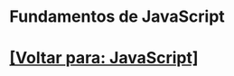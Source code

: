 # Fundamentos de JavaScript

<!--
### 1. Sintaxe e Tipos de Dados

- [JavaScript](./fundamentos-Javascript/sintaxe-tipos-dados/JavaScript.md)
- [Declaração de Variáveis](./fundamentos-Javascript/sintaxe-tipos-dados/declaracao-variaveis.md)
- [Tipos de Dados Primitivos](./fundamentos-Javascript/sintaxe-tipos-dados/tipos-dados-primitivos.md)
- [Escopo](./fundamentos-Javascript/sintaxe-tipos-dados/escopo.md)
- [Operadores](./fundamentos-Javascript/sintaxe-tipos-dados/operadores.md)

### 2. Estruturas de Controle

- [Condicionais](./fundamentos-Javascript/estruturas-controle/condicionais.md)
- [Operadores](./fundamentos-Javascript/estruturas-controle/operadores.md)
- [Laços de Repetição](./fundamentos-Javascript/estruturas-controle/lacos-repeticao.md)
- [`break` e `continue`](./fundamentos-Javascript/estruturas-controle/break-continue.md)

### 3. Funções

- [Declaração de Funções](./fundamentos-Javascript/funcoes/declaracao-funcoes.md)
- [Operadores](./fundamentos-Javascript/funcoes/operadores.md)
- [Parâmetros e Valores de Retorno](./fundamentos-Javascript/funcoes/parametros-valores-retorno.md)
- [Arrow Functions](./fundamentos-Javascript/funcoes/arrow-functions.md)
- [Immediately Invoked Function Expressions (IIFE)](./fundamentos-Javascript/funcoes/iife.md)
- [Funções Anônimas](./fundamentos-Javascript/funcoes/funcoes-anonimas.md)
- [Funções de Ordem Superior](./fundamentos-Javascript/funcoes/funcoes-ordem-superior.md)

### 4. Objetos e Arrays

- [Objetos](./fundamentos-Javascript/objetos-arrays/objetos.md)
    + [Objetos Declarados com `const`](./fundamentos-Javascript/objetos-arrays/objetos.md#objetos-declarados-const)
    + [Comparando dois Objetos](./fundamentos-Javascript/objetos-arrays/objetos.md#comparando-objetos)
- [Operadores](./fundamentos-Javascript/objetos-arrays/operadores.md)
- Objetos Globais
- Criação e Manipulação de Objetos
- [Template Literals](./fundamentos-Javascript/objetos-arrays/template-literals.md)
    + [Utilizando a Crase Dentro de um Template Literal](./fundamentos-Javascript/objetos-arrays/template-literals.md#utilizando-acento-grave-dentro-template-literal)
- [Tipos de Objetos](./fundamentos-Javascript/objetos-arrays/tipos-objetos/README.md)
- [Métodos de Objetos](./fundamentos-Javascript/objetos-arrays/metodos-objetos/metodos-objetos.md)
- [Namespaces](./fundamentos-Javascript/objetos-arrays/namespaces.md)
- Criação e Manipulação de Arrays
- Métodos de Array (`map`, `filter`, `reduce`, `forEach`, etc.)
-->

# [[Voltar para: JavaScript]](../JavaScript.md)